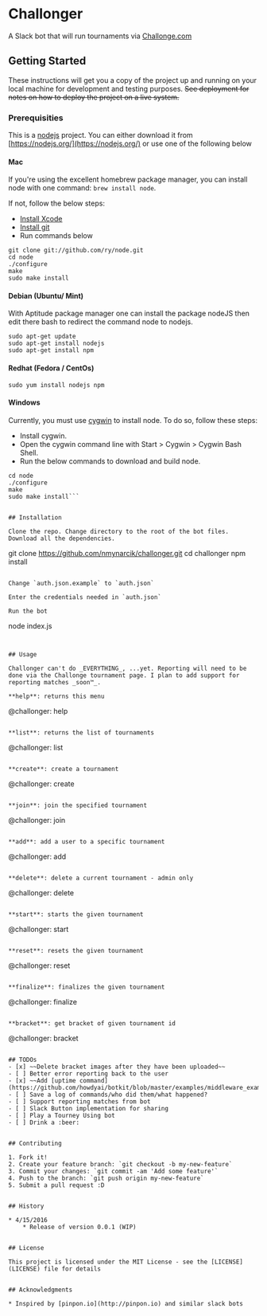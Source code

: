 # Challonger

A Slack bot that will run tournaments via [Challonge.com](Challonge.com)


## Getting Started

These instructions will get you a copy of the project up and running on your local machine for development and testing purposes. ~~See deployment for notes on how to deploy the project on a live system.~~


### Prerequisities

This is a [nodejs](https://nodejs.org/) project. You can either download it from [https://nodejs.org/](https://nodejs.org/) or use one of the following below


#### Mac
If you're using the excellent homebrew package manager, you can install node with one command: `brew install node`.

If not, follow the below steps:
* [Install Xcode](http://developer.apple.com/technologies/tools/)
* [Install git](https://help.github.com/articles/set-up-git/)
* Run commands below

```
git clone git://github.com/ry/node.git
cd node
./configure
make
sudo make install
```

#### Debian (Ubuntu/ Mint)
With Aptitude package manager one can install the package nodeJS then edit there bash to redirect the command node to nodejs.
```
sudo apt-get update
sudo apt-get install nodejs
sudo apt-get install npm
```

#### Redhat (Fedora / CentOs)
```sudo yum install nodejs npm```

#### Windows
Currently, you must use [cygwin](http://www.cygwin.com/) to install node. To do so, follow these steps:
* Install cygwin.
* Open the cygwin command line with Start > Cygwin > Cygwin Bash Shell.
* Run the below commands to download and build node.
```git clone git://github.com/ry/node.git
cd node
./configure
make
sudo make install```


## Installation

Clone the repo. Change directory to the root of the bot files. Download all the dependencies.
```
git clone https://github.com/nmynarcik/challonger.git
cd challonger
npm install
```

Change `auth.json.example` to `auth.json`

Enter the credentials needed in `auth.json`

Run the bot
```
node index.js
```


## Usage

Challonger can't do _EVERYTHING_, ...yet. Reporting will need to be done via the Challonge tournament page. I plan to add support for reporting matches _soon™_.

**help**​: returns this menu
```
@challonger: help
```

​**list**​: returns the list of tournaments
```
@challonger: list
```

​**create**​: create a tournament
```
@challonger: create
```

​**join**​: join the specified tournament
```
@challonger: join <tournament id>
```

​**add**​: add a user to a specific tournament
```
@challonger: add <username> <tournament id>
```

​**delete**​: delete a current tournament - admin only
```
@challonger: delete <tournament id>
```

​**start**​: starts the given tournament
```
@challonger: start <tournament id>
```

​**reset**​: resets the given tournament
```
@challonger: reset <tournament id>
```

​**finalize**​: finalizes the given tournament
```
@challonger: finalize <tournament id>
```

​**bracket**​: get bracket of given tournament id
```
@challonger: bracket <tournament id>
```

## TODOs
- [x] ~~Delete bracket images after they have been uploaded~~
- [ ] Better error reporting back to the user
- [x] ~~Add [uptime command](https://github.com/howdyai/botkit/blob/master/examples/middleware_example.js)~~
- [ ] Save a log of commands/who did them/what happened?
- [ ] Support reporting matches from bot
- [ ] Slack Button implementation for sharing
- [ ] Play a Tourney Using bot
- [ ] Drink a :beer:


## Contributing

1. Fork it!
2. Create your feature branch: `git checkout -b my-new-feature`
3. Commit your changes: `git commit -am 'Add some feature'`
4. Push to the branch: `git push origin my-new-feature`
5. Submit a pull request :D


## History

* 4/15/2016
    * Release of version 0.0.1 (WIP)


## License

This project is licensed under the MIT License - see the [LICENSE](LICENSE) file for details


## Acknowledgments

* Inspired by [pinpon.io](http://pinpon.io) and similar slack bots
